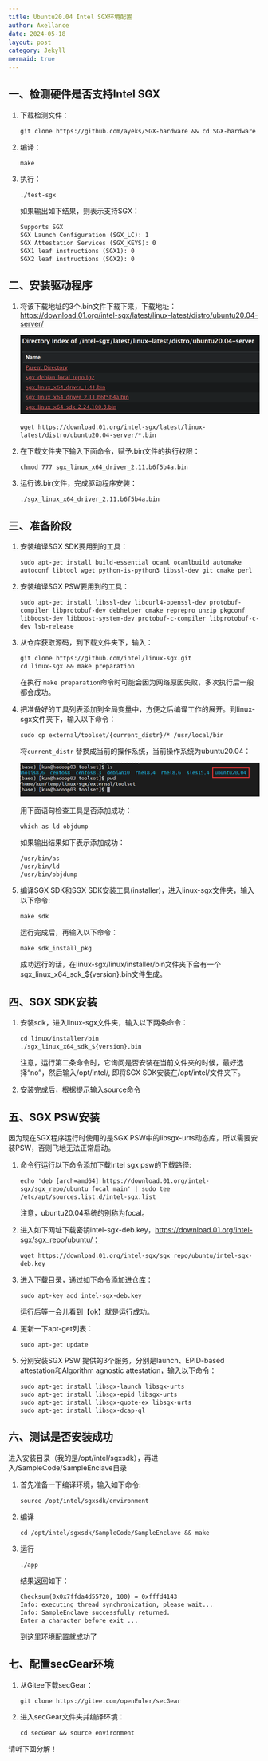 ```yaml
---
title: Ubuntu20.04 Intel SGX环境配置
author: Axellance
date: 2024-05-18
layout: post
category: Jekyll
mermaid: true
---
```


## 一、检测硬件是否支持Intel SGX

1. 下载检测文件：

   ```shell
   git clone https://github.com/ayeks/SGX-hardware && cd SGX-hardware
   ```

2. 编译：

   ```shell
   make
   ```

3. 执行：

   ```
   ./test-sgx
   ```

   如果输出如下结果，则表示支持SGX：

   ```shell
   Supports SGX
   SGX Launch Configuration (SGX_LC): 1
   SGX Attestation Services (SGX_KEYS): 0
   SGX1 leaf instructions (SGX1): 0
   SGX2 leaf instructions (SGX2): 0
   ```

   

## 二、安装驱动程序

1. 将该下载地址的3个.bin文件下载下来，下载地址：https://download.01.org/intel-sgx/latest/linux-latest/distro/ubuntu20.04-server/

   <img src="../images/sgx-driver.png" style="zoom:67%;" />

   ```shell
   wget https://download.01.org/intel-sgx/latest/linux-latest/distro/ubuntu20.04-server/*.bin
   ```

2. 在下载文件夹下输入下面命令，赋予.bin文件的执行权限：

   ```shell
   chmod 777 sgx_linux_x64_driver_2.11.b6f5b4a.bin
   ```

3. 运行该.bin文件，完成驱动程序安装：

   ```shell
   ./sgx_linux_x64_driver_2.11.b6f5b4a.bin
   ```

   

## 三、准备阶段

1. 安装编译SGX SDK要用到的工具：

   ```shell
   sudo apt-get install build-essential ocaml ocamlbuild automake autoconf libtool wget python-is-python3 libssl-dev git cmake perl
   ```

2. 安装编译SGX PSW要用到的工具：

   ```shell
   sudo apt-get install libssl-dev libcurl4-openssl-dev protobuf-compiler libprotobuf-dev debhelper cmake reprepro unzip pkgconf libboost-dev libboost-system-dev protobuf-c-compiler libprotobuf-c-dev lsb-release
   ```

3. 从仓库获取源码，到下载文件夹下，输入：

   ```shell
   git clone https://github.com/intel/linux-sgx.git
   cd linux-sgx && make preparation
   ```

   在执行 `make preparation`命令时可能会因为网络原因失败，多次执行后一般都会成功。

4. 把准备好的工具列表添加到全局变量中，方便之后编译工作的展开。到linux-sgx文件夹下，输入以下命令：

   ```shell
   sudo cp external/toolset/{current_distr}/* /usr/local/bin
   ```

   将`current_distr` 替换成当前的操作系统，当前操作系统为ubuntu20.04：

   ![](../images/sgx-toolset.png)

   用下面语句检查工具是否添加成功：

   ```shell
   which as ld objdump
   ```

   如果输出结果如下表示添加成功：

   ```shell
   /usr/bin/as
   /usr/bin/ld
   /usr/bin/objdump
   ```

5. 编译SGX SDK和SGX SDK安装工具(installer)，进入linux-sgx文件夹，输入以下命令:

   ```shell
   make sdk
   ```

   运行完成后，再输入以下命令：

   ```shell
   make sdk_install_pkg
   ```

   成功运行的话，在linux-sgx/linux/installer/bin文件夹下会有一个sgx_linux_x64_sdk_${version}.bin文件生成。
   
   

## 四、SGX SDK安装

1. 安装sdk，进入linux-sgx文件夹，输入以下两条命令：

   ```shell
   cd linux/installer/bin
   ./sgx_linux_x64_sdk_${version}.bin
   ```

   注意，运行第二条命令时，它询问是否安装在当前文件夹的时候，最好选择“no”，然后输入/opt/intel/, 即将SGX SDK安装在/opt/intel/文件夹下。

2. 安装完成后，根据提示输入source命令



## 五、SGX PSW安装

因为现在SGX程序运行时使用的是SGX PSW中的libsgx-urts动态库，所以需要安装PSW，否则飞地无法正常启动。

1. 命令行运行以下命令添加下载Intel sgx psw的下载路径:

   ```shell
   echo 'deb [arch=amd64] https://download.01.org/intel-sgx/sgx_repo/ubuntu focal main' | sudo tee /etc/apt/sources.list.d/intel-sgx.list
   ```

   注意，ubuntu20.04系统的别称为focal。

2. 进入如下网址下载密钥intel-sgx-deb.key，https://download.01.org/intel-sgx/sgx_repo/ubuntu/：

   ```shell
   wget https://download.01.org/intel-sgx/sgx_repo/ubuntu/intel-sgx-deb.key
   ```

3. 进入下载目录，通过如下命令添加进仓库：

   ```shell
   sudo apt-key add intel-sgx-deb.key
   ```
   运行后等一会儿看到【ok】就是运行成功。

4. 更新一下apt-get列表：

   ```shell
   sudo apt-get update
   ```

5. 分别安装SGX PSW 提供的3个服务，分别是launch、EPID-based attestation和Algorithm agnostic attestation，输入以下命令：

   ```shell
   sudo apt-get install libsgx-launch libsgx-urts
   sudo apt-get install libsgx-epid libsgx-urts
   sudo apt-get install libsgx-quote-ex libsgx-urts
   sudo apt-get install libsgx-dcap-ql
   ```



## 六、测试是否安装成功

进入安装目录（我的是/opt/intel/sgxsdk），再进入/SampleCode/SampleEnclave目录

1. 首先准备一下编译环境，输入如下命令:

   ```shell
   source /opt/intel/sgxsdk/environment
   ```

2. 编译

   ```shell
   cd /opt/intel/sgxsdk/SampleCode/SampleEnclave && make
   ```

3. 运行

   ```shell
   ./app
   ```

   结果返回如下：

   ```shell
   Checksum(0x0x7ffda4d55720, 100) = 0xfffd4143
   Info: executing thread synchronization, please wait...
   Info: SampleEnclave successfully returned.
   Enter a character before exit ...
   ```

   到这里环境配置就成功了



## 七、配置secGear环境

1. 从Gitee下载secGear：

   ```shell
   git clone https://gitee.com/openEuler/secGear
   ```

2. 进入secGear文件夹并编译环境：

   ```shell
   cd secGear && source environment
   ```

   

请听下回分解！